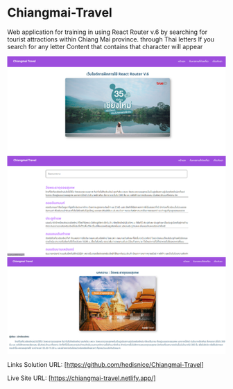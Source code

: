 # Chiangmai-Travel

Web application for training in using React Router v.6 by searching for tourist attractions within Chiang Mai province. through Thai letters If you search for any letter Content that contains that character will appear

![Design preview](./design/desktop-preview.jpg)
![Design preview](./design/desktop-preview2.jpg)
![Design preview](./design/desktop-preview3.jpg)




Links Solution URL: [https://github.com/hedisnice/Chiangmai-Travel]

Live Site URL: [https://chiangmai-travel.netlify.app/]
